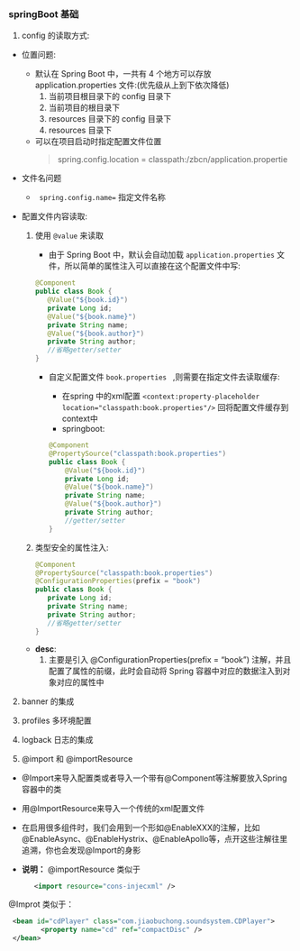 ### springBoot 基础 ###

1. config 的读取方式:
  - 位置问题:
    + 默认在 Spring Boot 中，一共有 4 个地方可以存放 application.properties 文件:(优先级从上到下依次降低)
        1. 当前项目根目录下的 config 目录下
        2. 当前项目的根目录下
        3. resources 目录下的 config 目录下
        4. resources 目录下
    + 可以在项目启动时指定配置文件位置
         > spring.config.location = classpath:/zbcn/application.propertie
  - 文件名问题
    + ` spring.config.name=` 指定文件名称
   
  - 配置文件内容读取:
    1. 使用 `@value` 来读取
        + 由于 Spring Boot 中，默认会自动加载 `application.properties` 文件，所以简单的属性注入可以直接在这个配置文件中写:
        ```java
       @Component
       public class Book {
           @Value("${book.id}")
           private Long id;
           @Value("${book.name}")
           private String name;
           @Value("${book.author}")
           private String author;
           //省略getter/setter
       }
        ```
        + 自定义配置文件 `book.properties ` ,则需要在指定文件去读取缓存:
           - 在spring 中的xml配置 `<context:property-placeholder location="classpath:book.properties"/>` 回将配置文件缓存到context中
           - springboot:
           
           ```java
           @Component
           @PropertySource("classpath:book.properties")
           public class Book {
               @Value("${book.id}")
               private Long id;
               @Value("${book.name}")
               private String name;
               @Value("${book.author}")
               private String author;
               //getter/setter
           }

            ``` 
          
    2. 类型安全的属性注入:
        ```java
       @Component
       @PropertySource("classpath:book.properties")
       @ConfigurationProperties(prefix = "book")
       public class Book {
           private Long id;
           private String name;
           private String author;
           //省略getter/setter
       }
       ```
    - __desc__: 
        1. 主要是引入 @ConfigurationProperties(prefix = “book”) 注解，并且配置了属性的前缀，此时会自动将 Spring 容器中对应的数据注入到对象对应的属性中 
        
2. banner 的集成
  
3. profiles 多环境配置
  
4. logback 日志的集成
  
5. @import 和 @importResource
 
  - @Import来导入配置类或者导入一个带有@Component等注解要放入Spring容器中的类
  - 用@ImportResource来导入一个传统的xml配置文件
  - 在启用很多组件时，我们会用到一个形如@EnableXXX的注解，比如@EnableAsync、@EnableHystrix、@EnableApollo等，点开这些注解往里追溯，你也会发现@Import的身影
    
   - __说明：__
   @importResource 类似于
     ```xml
        <import resource="cons-injecxml" />
     ```
     
   @Improt 类似于：
   ```xml
    <bean id="cdPlayer" class="com.jiaobuchong.soundsystem.CDPlayer">
           <property name="cd" ref="compactDisc" />
    </bean>
   ```